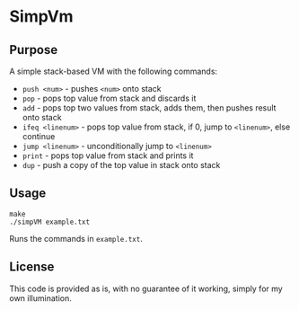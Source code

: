 # SimpVm
## Purpose
A simple stack-based VM with the following commands:
* `push <num>` - pushes `<num>` onto stack
* `pop` - pops top value from stack and discards it
* `add` - pops top two values from stack, adds them, then pushes result onto stack
* `ifeq <linenum>` - pops top value from stack, if 0, jump to `<linenum>`, else continue
* `jump <linenum>` - unconditionally jump to `<linenum>`
* `print` - pops top value from stack and prints it
* `dup` - push a copy of the top value in stack onto stack

## Usage
	make
	./simpVM example.txt
Runs the commands in `example.txt`.

## License
This code is provided as is, with no guarantee of it working, simply for my own illumination.

